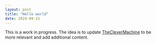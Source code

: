 ```yaml
---
layout: post
title: "Hello world"
date: 2019-09-15
---
```


This is a work in progress. The idea is to update [TheCleverMachine](https://theclevermachine.wordpress.com/) to be more relevant and add additional content.